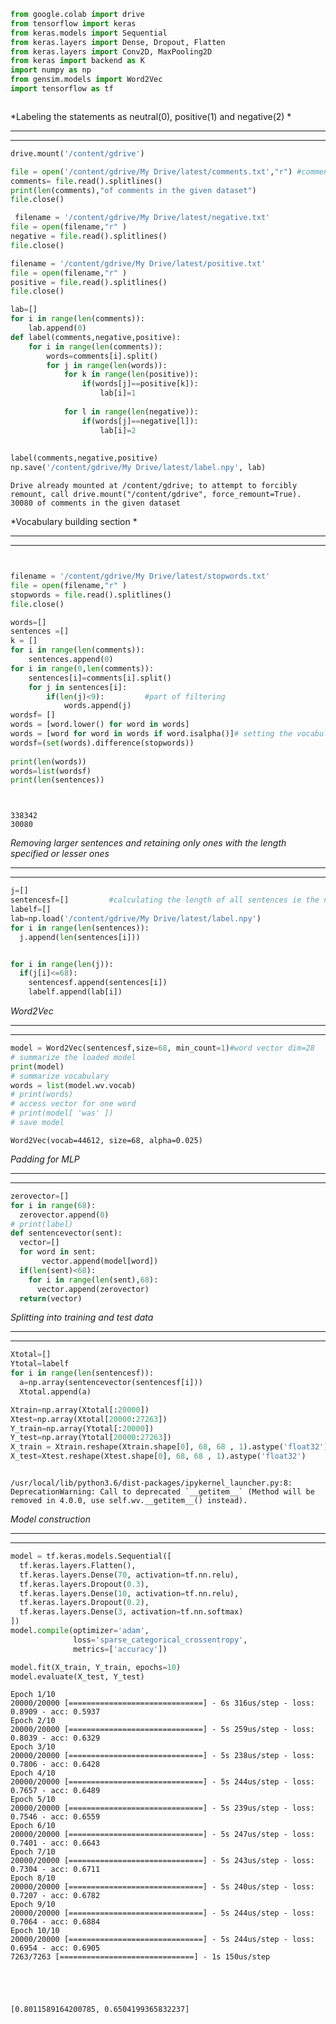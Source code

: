 

```python
from google.colab import drive
from tensorflow import keras
from keras.models import Sequential
from keras.layers import Dense, Dropout, Flatten
from keras.layers import Conv2D, MaxPooling2D
from keras import backend as K
import numpy as np
from gensim.models import Word2Vec
import tensorflow as tf



```

*Labeling  the statements as  neutral(0), positive(1) and negative(2) *

---



---




```python
drive.mount('/content/gdrive')

file = open('/content/gdrive/My Drive/latest/comments.txt',"r") #comments of  delhi video tours  especially food related
comments= file.read().splitlines()  
print(len(comments),"of comments in the given dataset")
file.close()

 filename = '/content/gdrive/My Drive/latest/negative.txt'
file = open(filename,"r" )
negative = file.read().splitlines()
file.close()   

filename = '/content/gdrive/My Drive/latest/positive.txt'
file = open(filename,"r" )
positive = file.read().splitlines()
file.close()

lab=[]
for i in range(len(comments)):
    lab.append(0)
def label(comments,negative,positive):
    for i in range(len(comments)):
        words=comments[i].split()
        for j in range(len(words)):
            for k in range(len(positive)):
                if(words[j]==positive[k]):
                    lab[i]=1
                
            for l in range(len(negative)): 
                if(words[j]==negative[l]):
                    lab[i]=2
                
           
label(comments,negative,positive)
np.save('/content/gdrive/My Drive/latest/label.npy', lab)


```

    Drive already mounted at /content/gdrive; to attempt to forcibly remount, call drive.mount("/content/gdrive", force_remount=True).
    30080 of comments in the given dataset


*Vocabulary building section *

---



---




```python


filename = '/content/gdrive/My Drive/latest/stopwords.txt'
file = open(filename,"r" )
stopwords = file.read().splitlines()
file.close() 

words=[]
sentences =[]
k = []
for i in range(len(comments)):
    sentences.append(0)
for i in range(0,len(comments)):
    sentences[i]=comments[i].split()
    for j in sentences[i]:   
        if(len(j)<9):         #part of filtering
            words.append(j)
wordsf= []
words = [word.lower() for word in words]
words = [word for word in words if word.isalpha()]# setting the vocabulary
wordsf=(set(words).difference(stopwords))      
 
print(len(words))
words=list(wordsf)
print(len(sentences))




```

    338342
    30080


*Removing larger sentences and retaining only ones with the length specified or lesser ones*

---



---




```python
j=[]
sentencesf=[]         #calculating the length of all sentences ie the no. of words
labelf=[]
lab=np.load('/content/gdrive/My Drive/latest/label.npy')
for i in range(len(sentences)):
  j.append(len(sentences[i]))


for i in range(len(j)):
  if(j[i]<=68):
    sentencesf.append(sentences[i])
    labelf.append(lab[i])
```


*Word2Vec*

---



---




```python
model = Word2Vec(sentencesf,size=68, min_count=1)#word vector dim=28
# summarize the loaded model
print(model)
# summarize vocabulary
words = list(model.wv.vocab)
# print(words)
# access vector for one word
# print(model[ 'was' ])
# save model


```

    Word2Vec(vocab=44612, size=68, alpha=0.025)


*Padding for MLP*

---



---




```python
zerovector=[]
for i in range(68):
  zerovector.append(0)
# print(label)
def sentencevector(sent):
  vector=[]
  for word in sent:
       vector.append(model[word])
  if(len(sent)<68):
    for i in range(len(sent),68):
      vector.append(zerovector)
  return(vector)


```

*Splitting into training and test data*

---



---




```python
Xtotal=[]
Ytotal=labelf
for i in range(len(sentencesf)):
  a=np.array(sentencevector(sentencesf[i]))
  Xtotal.append(a)

Xtrain=np.array(Xtotal[:20000])
Xtest=np.array(Xtotal[20000:27263])
Y_train=np.array(Ytotal[:20000])
Y_test=np.array(Ytotal[20000:27263])
X_train = Xtrain.reshape(Xtrain.shape[0], 68, 68 , 1).astype('float32')
X_test=Xtest.reshape(Xtest.shape[0], 68, 68 , 1).astype('float32')



```

    /usr/local/lib/python3.6/dist-packages/ipykernel_launcher.py:8: DeprecationWarning: Call to deprecated `__getitem__` (Method will be removed in 4.0.0, use self.wv.__getitem__() instead).
      


*Model construction*

---



---




```python
model = tf.keras.models.Sequential([
  tf.keras.layers.Flatten(),
  tf.keras.layers.Dense(70, activation=tf.nn.relu),
  tf.keras.layers.Dropout(0.3),
  tf.keras.layers.Dense(10, activation=tf.nn.relu),
  tf.keras.layers.Dropout(0.2),
  tf.keras.layers.Dense(3, activation=tf.nn.softmax)
])
model.compile(optimizer='adam',
              loss='sparse_categorical_crossentropy',
              metrics=['accuracy'])

model.fit(X_train, Y_train, epochs=10)
model.evaluate(X_test, Y_test)

```

    Epoch 1/10
    20000/20000 [==============================] - 6s 316us/step - loss: 0.8909 - acc: 0.5937
    Epoch 2/10
    20000/20000 [==============================] - 5s 259us/step - loss: 0.8039 - acc: 0.6329
    Epoch 3/10
    20000/20000 [==============================] - 5s 238us/step - loss: 0.7806 - acc: 0.6428
    Epoch 4/10
    20000/20000 [==============================] - 5s 244us/step - loss: 0.7657 - acc: 0.6489
    Epoch 5/10
    20000/20000 [==============================] - 5s 239us/step - loss: 0.7546 - acc: 0.6559
    Epoch 6/10
    20000/20000 [==============================] - 5s 247us/step - loss: 0.7401 - acc: 0.6643
    Epoch 7/10
    20000/20000 [==============================] - 5s 243us/step - loss: 0.7304 - acc: 0.6711
    Epoch 8/10
    20000/20000 [==============================] - 5s 240us/step - loss: 0.7207 - acc: 0.6782
    Epoch 9/10
    20000/20000 [==============================] - 5s 244us/step - loss: 0.7064 - acc: 0.6884
    Epoch 10/10
    20000/20000 [==============================] - 5s 244us/step - loss: 0.6954 - acc: 0.6905
    7263/7263 [==============================] - 1s 150us/step





    [0.8011589164200785, 0.6504199365832237]


